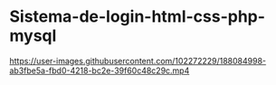 # Sistema-de-login-html-css-php-mysql



https://user-images.githubusercontent.com/102272229/188084998-ab3fbe5a-fbd0-4218-bc2e-39f60c48c29c.mp4

